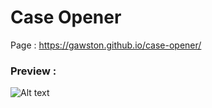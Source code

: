 # Case Opener
Page : https://gawston.github.io/case-opener/
### Preview :
![Alt text](https://media.discordapp.net/attachments/799121876063879188/1149756804297932800/image.png?width=960&height=407 "Case Opener Preview")
